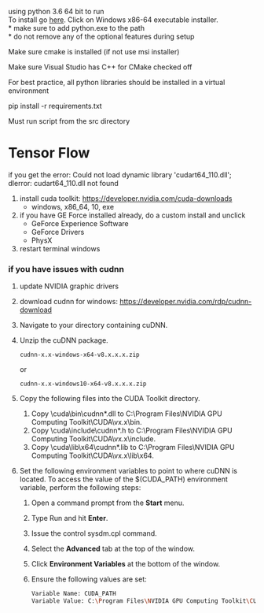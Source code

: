using python 3.6 64 bit to run<br>
To install go [here](https://www.python.org/downloads/release/python-361/). Click on Windows x86-64 executable installer.<br>
	* make sure to add python.exe to the path<br>
	* do not remove any of the optional features during setup

Make sure cmake is installed (if not use msi installer)

Make sure Visual Studio has C++ for CMake checked off

For best practice, all python libraries should be installed in a virtual environment

pip install -r requirements.txt 

Must run script from the src directory



# Tensor Flow

if you get the error: Could not load dynamic library 'cudart64_110.dll'; dlerror: cudart64_110.dll not found



1. install cuda toolkit: https://developer.nvidia.com/cuda-downloads
   - windows, x86_64, 10, exe
2. if you have GE Force installed already, do a custom install and unclick
   - GeForce Experience Software
   - GeForce Drivers
   - PhysX
3. restart terminal windows



### if you have issues with cudnn

1. update NVIDIA graphic drivers

2. download cudnn for windows: https://developer.nvidia.com/rdp/cudnn-download

3. Navigate to your <installpath> directory containing cuDNN.

4. Unzip the cuDNN package.

   ```
   cudnn-x.x-windows-x64-v8.x.x.x.zip
   ```

   or

   ```
   cudnn-x.x-windows10-x64-v8.x.x.x.zip
   ```

5. Copy the following files into the CUDA Toolkit directory.

   

   1. Copy <installpath>\cuda\bin\cudnn*.dll to C:\Program Files\NVIDIA GPU Computing Toolkit\CUDA\vx.x\bin.
   2. Copy <installpath>\cuda\include\cudnn*.h to C:\Program Files\NVIDIA GPU Computing Toolkit\CUDA\vx.x\include.
   3. Copy <installpath>\cuda\lib\x64\cudnn*.lib to C:\Program Files\NVIDIA GPU Computing Toolkit\CUDA\vx.x\lib\x64.

6. Set the following environment variables to point to where cuDNN is located. To access the value of the $(CUDA_PATH) environment variable, perform the following steps:

   

   1. Open a command prompt from the **Start** menu.

   2. Type Run and hit **Enter**.

   3. Issue the control sysdm.cpl command.

   4. Select the **Advanced** tab at the top of the window.

   5. Click **Environment Variables** at the bottom of the window.

   6. Ensure the following values are set:

      ```bash
      Variable Name: CUDA_PATH 
      Variable Value: C:\Program Files\NVIDIA GPU Computing Toolkit\CUDA\vx.x
      ```

